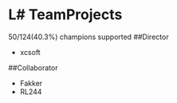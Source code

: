 # L# TeamProjects
50/124(40.3%) champions supported
##Director
+ xcsoft

##Collaborator
+ Fakker
+ RL244
